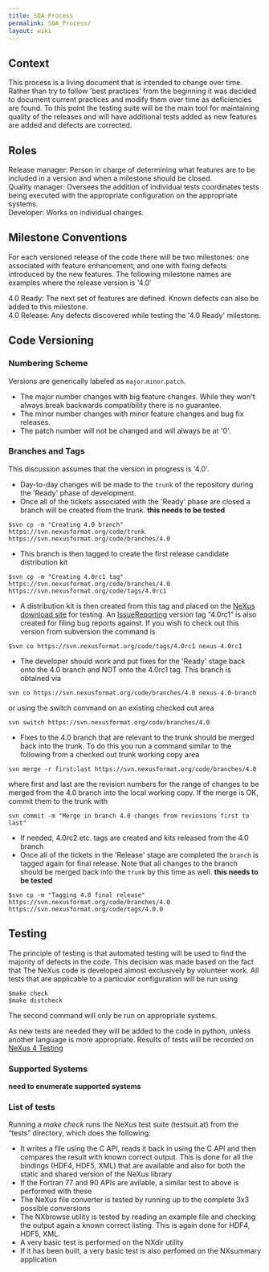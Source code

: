 ```yaml
---
title: SQA Process
permalink: SQA_Process/
layout: wiki
---
```


Context
-------

This process is a living document that is intended to change over time.
Rather than try to follow 'best practices' from the beginning it was
decided to document current practices and modify them over time as
deficiencies are found. To this point the testing suite will be the main
tool for maintaining quality of the releases and will have additional
tests added as new features are added and defects are corrected.

Roles
-----

Release manager: Person in charge of determining what features are to be included in a version and when a milestone should be closed.  
Quality manager: Oversees the addition of individual tests coordinates tests being executed with the appropriate configuration on the appropriate systems.  
Developer: Works on individual changes.  

Milestone Conventions
---------------------

For each versioned release of the code there will be two milestones: one
associated with feature enhancement, and one with fixing defects
introduced by the new features. The following milestone names are
examples where the release version is '4.0'

4.0 Ready: The next set of features are defined. Known defects can also be added to this milestone.  
4.0 Release: Any defects discovered while testing the '4.0 Ready' milestone.  

Code Versioning
---------------

### Numbering Scheme

Versions are generically labeled as `major`.`minor`.`patch`.

-   The major number changes with big feature changes. While they won't
    always break backwards compatibility there is no guarantee.
-   The minor number changes with minor feature changes and bug fix
    releases.
-   The patch number will not be changed and will always be at '0'.

### Branches and Tags

This discussion assumes that the version in progress is '4.0'.

-   Day-to-day changes will be made to the `trunk` of the repository
    during the 'Ready' phase of development.
-   Once all of the tickets associated with the 'Ready' phase are closed
    a branch will be created from the trunk. **this needs to be tested**

<!-- -->

    $svn cp -m "Creating 4.0 branch" https://svn.nexusformat.org/code/trunk https://svn.nexusformat.org/code/branches/4.0

-   This branch is then tagged to create the first release candidate
    distribution kit

<!-- -->

    $svn cp -m "Creating 4.0rc1 tag" https://svn.nexusformat.org/code/branches/4.0  https://svn.nexusformat.org/code/tags/4.0rc1

-   A distribution kit is then created from this tag and placed on the
    [NeXus download site](http://download.nexusformat.org/kits/) for
    testing. An [IssueReporting](IssueReporting "wikilink") version tag
    “4.0rc1” is also created for filing bug reports against. If you wish
    to check out this version from subversion the command is

<!-- -->

    $svn co https://svn.nexusformat.org/code/tags/4.0rc1 nexus-4.0rc1

-   The developer should work and put fixes for the 'Ready' stage back
    onto the 4.0 branch and NOT onto the 4.0rc1 tag. This branch is
    obtained via

<!-- -->

    svn co https://svn.nexusformat.org/code/branches/4.0 nexus-4.0-branch

or using the switch command on an existing checked out area

    svn switch https://svn.nexusformat.org/code/branches/4.0

-   Fixes to the 4.0 branch that are relevant to the trunk should be
    merged back into the trunk. To do this you run a command similar to
    the following from a checked out trunk working copy area

<!-- -->

    svn merge -r first:last https://svn.nexusformat.org/code/branches/4.0

where first and last are the revision numbers for the range of changes
to be merged from the 4.0 branch into the local working copy. If the
merge is OK, commit them to the trunk with

    svn commit -m "Merge in branch 4.0 changes from reviosions first to last"

-   If needed, 4.0rc2 etc. tags are created and kits released from the
    4.0 branch
-   Once all of the tickets in the 'Release' stage are completed the
    `branch` is tagged again for final release. Note that all changes to
    the branch should be merged back into the `trunk` by this time as
    well. **this needs to be tested**

<!-- -->

    $svn cp -m "Tagging 4.0 final release" https://svn.nexusformat.org/code/branches/4.0 https://svn.nexusformat.org/code/tags/4.0.0

Testing
-------

The principle of testing is that automated testing will be used to find
the majority of defects in the code. This decision was made based on the
fact that The NeXus code is developed almost exclusively by volunteer
work. All tests that are applicable to a particular configuration will
be run using

    $make check
    $make distcheck

The second command will only be run on appropriate systems.

As new tests are needed they will be added to the code in python, unless
another language is more appropriate. Results of tests will be recorded
on [NeXus 4 Testing](NeXus_4_Testing "wikilink")

### Supported Systems

**need to enumerate supported systems**

### List of tests

Running a *make check* runs the NeXus test suite (testsuit.at) from the
“tests” directory, which does the following:

-   It writes a file using the C API, reads it back in using the C API
    and then compares the result with known correct output. This is done
    for all the bindings (HDF4, HDF5, XML) that are available and also
    for both the static and shared version of the NeXus library
-   If the Fortran 77 and 90 APIs are avilable, a similar test to above
    is performed with these
-   The NeXus file converter is tested by running up to the complete 3x3
    possible conversions
-   The NXbrowse utility is tested by reading an example file and
    checking the output again a known correct listing. This is again
    done for HDF4, HDF5, XML.
-   A very basic test is performed on the NXdir utility
-   If it has been built, a very basic test is also perfomed on the
    NXsummary application

